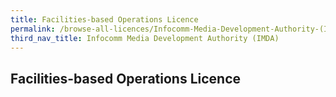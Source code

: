 ```yaml
---
title: Facilities-based Operations Licence
permalink: /browse-all-licences/Infocomm-Media-Development-Authority-(IMDA)/Facilities-based-Operations-Licence
third_nav_title: Infocomm Media Development Authority (IMDA)
---
```

## Facilities-based Operations Licence
